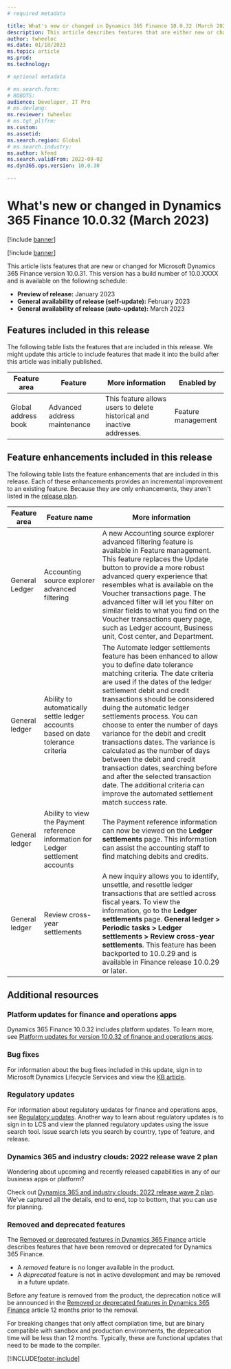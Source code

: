 ```yaml
---
# required metadata

title: What's new or changed in Dynamics 365 Finance 10.0.32 (March 2023)
description: This article describes features that are either new or changed in the Microsoft Dynamics 365 Finance version 10.0.32 preview release.
author: twheeloc
ms.date: 01/18/2023
ms.topic: article
ms.prod: 
ms.technology: 

# optional metadata

# ms.search.form: 
# ROBOTS: 
audience: Developer, IT Pro
# ms.devlang: 
ms.reviewer: twheeloc
# ms.tgt_pltfrm: 
ms.custom: 
ms.assetid: 
ms.search.region: Global
# ms.search.industry: 
ms.author: kfend
ms.search.validFrom: 2022-09-02
ms.dyn365.ops.version: 10.0.30

---
```


# What's new or changed in Dynamics 365 Finance 10.0.32 (March 2023)

[!include [banner](../includes/banner.md)]

[!include [banner](../includes/preview-banner.md)]

This article lists features that are new or changed for Microsoft Dynamics 365 Finance version 10.0.31. This version has a build number of 10.0.XXXX and is available on
the following schedule:

- **Preview of release:** January 2023
- **General availability of release (self-update):** February 2023
- **General availability of release (auto-update):** March 2023

## Features included in this release

The following table lists the features that are included in this release. We might update this article to include features that made it into the build after this article was initially published.

| Feature area | Feature | More information | Enabled by |
|--------------|---------|------------------|------------|
|Global address book|Advanced address maintenance|This feature allows users to delete historical and inactive addresses. |Feature management|

## Feature enhancements included in this release

The following table lists the feature enhancements that are included in this release. Each of these enhancements provides an incremental improvement to an existing feature. Because they are only enhancements, they aren't listed in the [release plan](/dynamics365-release-plan/2021wave2/finance-operations/dynamics365-finance).

| Feature area | Feature name | More information |
|--------------|--------------|------------------|
| General Ledger | Accounting source explorer advanced filtering |A new Accounting source explorer advanced filtering feature is available in Feature management. This feature replaces the Update button to provide a more robust advanced query experience that resembles what is available on the Voucher transactions page. The advanced filter will let you filter on similar fields to what you find on the Voucher transactions query page, such as Ledger account, Business unit, Cost center, and Department. |
|General ledger |	Ability to automatically settle ledger accounts based on date tolerance criteria	|The Automate ledger settlements feature has been enhanced to allow you to define date tolerance matching criteria. The date criteria are used if the dates of the ledger settlement debit and credit transactions should be considered duing the automatic ledger settlements process. You can choose to enter the number of days variance for the debit and credit transactions dates. The variance is calculated as the number of days between the debit and credit transaction dates, searching before and after the selected transaction date. The additional criteria can improve the automated settlement match success rate. |
|General ledger |	Ability to view the Payment reference information for Ledger settlement accounts|	The Payment reference information can now be viewed on the **Ledger settlements** page. This information can assist the accounting staff to find matching debits and credits.|
|General ledger|	Review cross-year settlements|A new inquiry allows you to identify, unsettle, and resettle ledger transactions that are settled across fiscal years. To view the information, go to the **Ledger settlements** page. **General ledger > Periodic tasks > Ledger settlements > Review cross-year settlements**. This feature has been backported to 10.0.29 and is available in Finance release 10.0.29 or later.|


## Additional resources

### Platform updates for finance and operations apps

Dynamics 365 Finance 10.0.32 includes platform updates. To learn more, see [Platform updates for version 10.0.32 of finance and operations apps](../../fin-ops-core/dev-itpro/get-started/whats-new-platform-updates-10-0-32.md).

### Bug fixes

For information about the bug fixes included in this update, sign in to Microsoft Dynamics Lifecycle Services and view the [KB article](https://fix.lcs.dynamics.com/Issue/Details?bugId=XXXX).

### Regulatory updates

For information about regulatory updates for finance and operations apps, see [Regulatory updates](../localizations/regulatory-updates.md). Another way to learn about regulatory updates is to sign in to LCS and view the planned regulatory updates using the issue search tool. Issue search lets you search by country, type of feature, and release.

### Dynamics 365 and industry clouds: 2022 release wave 2 plan

Wondering about upcoming and recently released capabilities in any of our business apps or platform?

Check out [Dynamics 365 and industry clouds: 2022 release wave 2 plan](/dynamics365-release-plan/2022wave2/finance-operations/dynamics365-finance). We've captured all the details, end to end, top to bottom, that you can use for planning.

### Removed and deprecated features

The [Removed or deprecated features in Dynamics 365 Finance](removed-deprecated-features-finance.md) article describes features that have been removed or deprecated for Dynamics 365 Finance.

- A *removed* feature is no longer available in the product.
- A *deprecated* feature is not in active development and may be removed in a future update.

Before any feature is removed from the product, the deprecation notice will be announced in the [Removed or deprecated features in Dynamics 365 Finance](removed-deprecated-features-finance.md) article 12 months prior to the removal.

For breaking changes that only affect compilation time, but are binary compatible with sandbox and production environments, the deprecation time will be less than 12 months. Typically, these are functional updates that need to be made to the compiler.

[!INCLUDE[footer-include](../../includes/footer-banner.md)]

